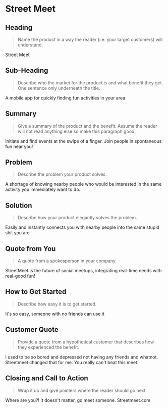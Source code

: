 # Street Meet #

<!--
> This material was originally posted [here](http://www.quora.com/What-is-Amazons-approach-to-product-development-and-product-management). It is reproduced here for posterities sake.

There is an approach called "working backwards" that is widely used at Amazon. They work backwards from the customer, rather than starting with an idea for a product and trying to bolt customers onto it. While working backwards can be applied to any specific product decision, using this approach is especially important when developing new products or features.

For new initiatives a product manager typically starts by writing an internal press release announcing the finished product. The target audience for the press release is the new/updated product's customers, which can be retail customers or internal users of a tool or technology. Internal press releases are centered around the customer problem, how current solutions (internal or external) fail, and how the new product will blow away existing solutions.

If the benefits listed don't sound very interesting or exciting to customers, then perhaps they're not (and shouldn't be built). Instead, the product manager should keep iterating on the press release until they've come up with benefits that actually sound like benefits. Iterating on a press release is a lot less expensive than iterating on the product itself (and quicker!).

If the press release is more than a page and a half, it is probably too long. Keep it simple. 3-4 sentences for most paragraphs. Cut out the fat. Don't make it into a spec. You can accompany the press release with a FAQ that answers all of the other business or execution questions so the press release can stay focused on what the customer gets. My rule of thumb is that if the press release is hard to write, then the product is probably going to suck. Keep working at it until the outline for each paragraph flows.

Oh, and I also like to write press-releases in what I call "Oprah-speak" for mainstream consumer products. Imagine you're sitting on Oprah's couch and have just explained the product to her, and then you listen as she explains it to her audience. That's "Oprah-speak", not "Geek-speak".

Once the project moves into development, the press release can be used as a touchstone; a guiding light. The product team can ask themselves, "Are we building what is in the press release?" If they find they're spending time building things that aren't in the press release (overbuilding), they need to ask themselves why. This keeps product development focused on achieving the customer benefits and not building extraneous stuff that takes longer to build, takes resources to maintain, and doesn't provide real customer benefit (at least not enough to warrant inclusion in the press release).
 -->

## Heading ##
  > Name the product in a way the reader (i.e. your target customers) will understand.

  Street Meet

## Sub-Heading ##
  > Describe who the market for the product is and what benefit they get. One sentence only underneath the title.

  A mobile app for quickly finding fun activities in your area

## Summary ##
  > Give a summary of the product and the benefit. Assume the reader will not read anything else so make this paragraph good.

  Initiate and find events at the swipe of a finger. Join people in spontaneous fun near you!

## Problem ##
  > Describe the problem your product solves.

  A shortage of knowing nearby people who would be interested in the same activity you immediately want to do.

## Solution ##
  > Describe how your product elegantly solves the problem.

  Easily and instantly connects you with nearby people into the same stupid shit you are

## Quote from You ##
  > A quote from a spokesperson in your company.

  StreetMeet is the future of social meetups, integrating real-time needs with real-good fun!

## How to Get Started ##
  > Describe how easy it is to get started.

  It's so easy, someone with no friends can use it

## Customer Quote ##
  > Provide a quote from a hypothetical customer that describes how they experienced the benefit.

  I used to be so bored and depressed not having any friends and whatnot. Streetmeet changed that for me. You really can't beat this meet.

## Closing and Call to Action ##
  > Wrap it up and give pointers where the reader should go next.

  Where are you?! It doesn't matter, go meet someone. Streetmeet.com
